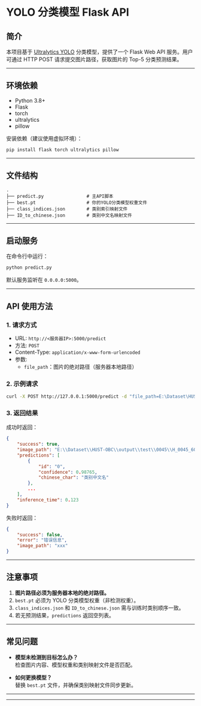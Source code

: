 # YOLO 分类模型 Flask API

## 简介

本项目基于 [Ultralytics YOLO](https://github.com/ultralytics/ultralytics) 分类模型，提供了一个 Flask Web API 服务。用户可通过 HTTP POST 请求提交图片路径，获取图片的 Top-5 分类预测结果。

---

## 环境依赖

- Python 3.8+
- Flask
- torch
- ultralytics
- pillow

安装依赖（建议使用虚拟环境）：

```bash
pip install flask torch ultralytics pillow
```

---

## 文件结构

```
.
├── predict.py                # 主API脚本
├── best.pt                   # 你的YOLO分类模型权重文件
├── class_indices.json        # 类别索引映射文件
├── ID_to_chinese.json        # 类别中文名映射文件
```

---

## 启动服务

在命令行中运行：

```bash
python predict.py
```

默认服务监听在 `0.0.0.0:5000`。

---

## API 使用方法

### 1. 请求方式

- URL: `http://<服务器IP>:5000/predict`
- 方法: `POST`
- Content-Type: `application/x-www-form-urlencoded`
- 参数:  
  - `file_path`：图片的绝对路径（服务器本地路径）

### 2. 示例请求

```bash
curl -X POST http://127.0.0.1:5000/predict -d "file_path=E:\Dataset\HUST-OBC\output\test\0045\H_0045_60C27_15.png"
```

### 3. 返回结果

成功时返回：

```json
{
    "success": true,
    "image_path": "E:\\Dataset\\HUST-OBC\\output\\test\\0045\\H_0045_60C27_15.png",
    "predictions": [
        {
            "id": "0",
            "confidence": 0.98765,
            "chinese_char": "类别中文名"
        },
        ...
    ],
    "inference_time": 0.123
}
```

失败时返回：

```json
{
    "success": false,
    "error": "错误信息",
    "image_path": "xxx"
}
```

---

## 注意事项

1. **图片路径必须为服务器本地的绝对路径。**
2. `best.pt` 必须为 YOLO 分类模型权重（非检测权重）。
3. `class_indices.json` 和 `ID_to_chinese.json` 需与训练时类别顺序一致。
4. 若无预测结果，`predictions` 返回空列表。

---

## 常见问题

- **模型未检测到目标怎么办？**  
  检查图片内容、模型权重和类别映射文件是否匹配。

- **如何更换模型？**  
  替换 `best.pt` 文件，并确保类别映射文件同步更新。

---



---
